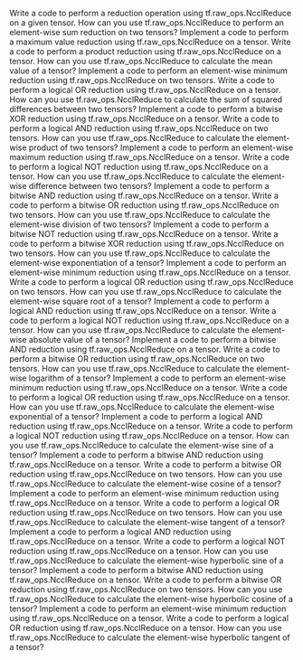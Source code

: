 Write a code to perform a reduction operation using tf.raw_ops.NcclReduce on a given tensor.
How can you use tf.raw_ops.NcclReduce to perform an element-wise sum reduction on two tensors?
Implement a code to perform a maximum value reduction using tf.raw_ops.NcclReduce on a tensor.
Write a code to perform a product reduction using tf.raw_ops.NcclReduce on a tensor.
How can you use tf.raw_ops.NcclReduce to calculate the mean value of a tensor?
Implement a code to perform an element-wise minimum reduction using tf.raw_ops.NcclReduce on two tensors.
Write a code to perform a logical OR reduction using tf.raw_ops.NcclReduce on a tensor.
How can you use tf.raw_ops.NcclReduce to calculate the sum of squared differences between two tensors?
Implement a code to perform a bitwise XOR reduction using tf.raw_ops.NcclReduce on a tensor.
Write a code to perform a logical AND reduction using tf.raw_ops.NcclReduce on two tensors.
How can you use tf.raw_ops.NcclReduce to calculate the element-wise product of two tensors?
Implement a code to perform an element-wise maximum reduction using tf.raw_ops.NcclReduce on a tensor.
Write a code to perform a logical NOT reduction using tf.raw_ops.NcclReduce on a tensor.
How can you use tf.raw_ops.NcclReduce to calculate the element-wise difference between two tensors?
Implement a code to perform a bitwise AND reduction using tf.raw_ops.NcclReduce on a tensor.
Write a code to perform a bitwise OR reduction using tf.raw_ops.NcclReduce on two tensors.
How can you use tf.raw_ops.NcclReduce to calculate the element-wise division of two tensors?
Implement a code to perform a bitwise NOT reduction using tf.raw_ops.NcclReduce on a tensor.
Write a code to perform a bitwise XOR reduction using tf.raw_ops.NcclReduce on two tensors.
How can you use tf.raw_ops.NcclReduce to calculate the element-wise exponentiation of a tensor?
Implement a code to perform an element-wise minimum reduction using tf.raw_ops.NcclReduce on a tensor.
Write a code to perform a logical OR reduction using tf.raw_ops.NcclReduce on two tensors.
How can you use tf.raw_ops.NcclReduce to calculate the element-wise square root of a tensor?
Implement a code to perform a logical AND reduction using tf.raw_ops.NcclReduce on a tensor.
Write a code to perform a logical NOT reduction using tf.raw_ops.NcclReduce on a tensor.
How can you use tf.raw_ops.NcclReduce to calculate the element-wise absolute value of a tensor?
Implement a code to perform a bitwise AND reduction using tf.raw_ops.NcclReduce on a tensor.
Write a code to perform a bitwise OR reduction using tf.raw_ops.NcclReduce on two tensors.
How can you use tf.raw_ops.NcclReduce to calculate the element-wise logarithm of a tensor?
Implement a code to perform an element-wise minimum reduction using tf.raw_ops.NcclReduce on a tensor.
Write a code to perform a logical OR reduction using tf.raw_ops.NcclReduce on a tensor.
How can you use tf.raw_ops.NcclReduce to calculate the element-wise exponential of a tensor?
Implement a code to perform a logical AND reduction using tf.raw_ops.NcclReduce on a tensor.
Write a code to perform a logical NOT reduction using tf.raw_ops.NcclReduce on a tensor.
How can you use tf.raw_ops.NcclReduce to calculate the element-wise sine of a tensor?
Implement a code to perform a bitwise AND reduction using tf.raw_ops.NcclReduce on a tensor.
Write a code to perform a bitwise OR reduction using tf.raw_ops.NcclReduce on two tensors.
How can you use tf.raw_ops.NcclReduce to calculate the element-wise cosine of a tensor?
Implement a code to perform an element-wise minimum reduction using tf.raw_ops.NcclReduce on a tensor.
Write a code to perform a logical OR reduction using tf.raw_ops.NcclReduce on two tensors.
How can you use tf.raw_ops.NcclReduce to calculate the element-wise tangent of a tensor?
Implement a code to perform a logical AND reduction using tf.raw_ops.NcclReduce on a tensor.
Write a code to perform a logical NOT reduction using tf.raw_ops.NcclReduce on a tensor.
How can you use tf.raw_ops.NcclReduce to calculate the element-wise hyperbolic sine of a tensor?
Implement a code to perform a bitwise AND reduction using tf.raw_ops.NcclReduce on a tensor.
Write a code to perform a bitwise OR reduction using tf.raw_ops.NcclReduce on two tensors.
How can you use tf.raw_ops.NcclReduce to calculate the element-wise hyperbolic cosine of a tensor?
Implement a code to perform an element-wise minimum reduction using tf.raw_ops.NcclReduce on a tensor.
Write a code to perform a logical OR reduction using tf.raw_ops.NcclReduce on a tensor.
How can you use tf.raw_ops.NcclReduce to calculate the element-wise hyperbolic tangent of a tensor?